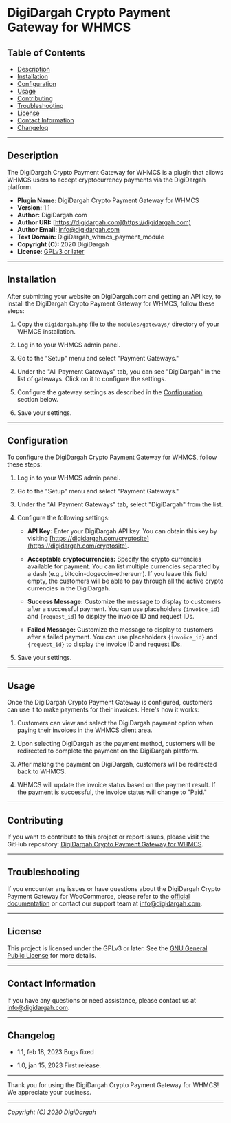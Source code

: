 # DigiDargah Crypto Payment Gateway for WHMCS

## Table of Contents

- [Description](#description)
- [Installation](#installation)
- [Configuration](#configuration)
- [Usage](#usage)
- [Contributing](#contributing)
- [Troubleshooting](#troubleshooting)
- [License](#license)
- [Contact Information](#contact-information)
- [Changelog](#changelog)

---

## Description

The DigiDargah Crypto Payment Gateway for WHMCS is a plugin that allows WHMCS users to accept cryptocurrency payments via the DigiDargah platform.

- **Plugin Name:** DigiDargah Crypto Payment Gateway for WHMCS
- **Version:** 1.1
- **Author:** DigiDargah.com
- **Author URI:** [https://digidargah.com](https://digidargah.com)
- **Author Email:** info@digidargah.com
- **Text Domain:** DigiDargah_whmcs_payment_module
- **Copyright (C):** 2020 DigiDargah
- **License:** [GPLv3 or later](http://www.gnu.org/licenses/gpl-3.0.html)

---

## Installation

After submitting your website on DigiDargah.com and getting an API key, to install the DigiDargah Crypto Payment Gateway for WHMCS, follow these steps:

1. Copy the `digidargah.php` file to the `modules/gateways/` directory of your WHMCS installation.

2. Log in to your WHMCS admin panel.

3. Go to the "Setup" menu and select "Payment Gateways."

4. Under the "All Payment Gateways" tab, you can see "DigiDargah" in the list of gateways. Click on it to configure the settings.

5. Configure the gateway settings as described in the [Configuration](#configuration) section below.

6. Save your settings.

---

## Configuration

To configure the DigiDargah Crypto Payment Gateway for WHMCS, follow these steps:

1. Log in to your WHMCS admin panel.

2. Go to the "Setup" menu and select "Payment Gateways."

3. Under the "All Payment Gateways" tab, select "DigiDargah" from the list.

4. Configure the following settings:

   - **API Key:** Enter your DigiDargah API key. You can obtain this key by visiting [https://digidargah.com/cryptosite](https://digidargah.com/cryptosite).

   - **Acceptable cryptocurrencies:** Specify the crypto currencies available for payment. You can list multiple currencies separated by a dash (e.g., bitcoin-dogecoin-ethereum). If you leave this field empty, the customers will be able to pay through all the active crypto currencies in the DigiDargah.

   - **Success Message:** Customize the message to display to customers after a successful payment. You can use placeholders `{invoice_id}` and `{request_id}` to display the invoice ID and request IDs.

   - **Failed Message:** Customize the message to display to customers after a failed payment. You can use placeholders `{invoice_id}` and `{request_id}` to display the invoice ID and request IDs.

5. Save your settings.

---

## Usage

Once the DigiDargah Crypto Payment Gateway is configured, customers can use it to make payments for their invoices. Here's how it works:

1. Customers can view and select the DigiDargah payment option when paying their invoices in the WHMCS client area.

2. Upon selecting DigiDargah as the payment method, customers will be redirected to complete the payment on the DigiDargah platform.

3. After making the payment on DigiDargah, customers will be redirected back to WHMCS.

4. WHMCS will update the invoice status based on the payment result. If the payment is successful, the invoice status will change to "Paid."

---

## Contributing

If you want to contribute to this project or report issues, please visit the GitHub repository: [DigiDargah Crypto Payment Gateway for WHMCS](https://github.com/hanifzekri/DigiDargah_whmcs_payment_module).

---

## Troubleshooting

If you encounter any issues or have questions about the DigiDargah Crypto Payment Gateway for WooCommerce, please refer to the [official documentation](https://digidargah.com) or contact our support team at [info@digidargah.com](mailto:info@digidargah.com).

---

## License

This project is licensed under the GPLv3 or later. See the [GNU General Public License](http://www.gnu.org/licenses/gpl-3.0.html) for more details.

---

## Contact Information

If you have any questions or need assistance, please contact us at [info@digidargah.com](mailto:info@digidargah.com).

---

## Changelog

- 1.1, feb 18, 2023
Bugs fixed

- 1.0, jan 15, 2023
First release.

---

Thank you for using the DigiDargah Crypto Payment Gateway for WHMCS! We appreciate your business.

---

*Copyright (C) 2020 DigiDargah*
